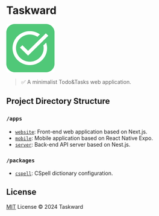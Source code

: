 # Taskward

<img src="/assets/logo.png" alt="Taskward" width="128" height="128" />

> ✅ A minimalist Todo&Tasks web application.

## Project Directory Structure

### `/apps`

- [`website`](/apps/website/README.md): Front-end web application based on Next.js.
- [`mobile`](/apps/mobile/README.md): Mobile application based on React Native Expo.
- [`server`](/apps/server/README.md): Back-end API server based on Nest.js.

### `/packages`

- [`cspell`](/packages/cspell/README.md): CSpell dictionary configuration.

## License

[MIT](/LICENSE) License &copy; 2024 Taskward
